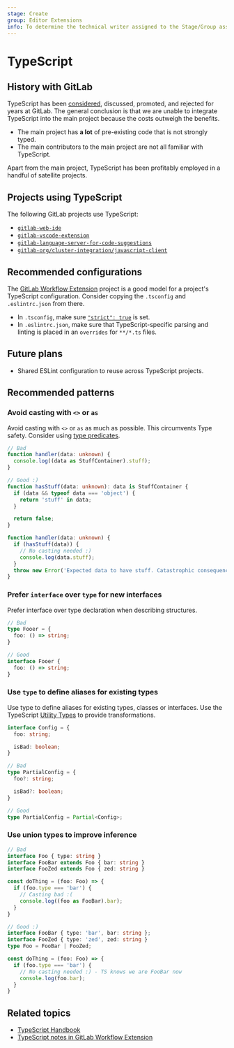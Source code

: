 ```yaml
---
stage: Create
group: Editor Extensions
info: To determine the technical writer assigned to the Stage/Group associated with this page, see https://about.gitlab.com/handbook/product/ux/technical-writing/#assignments
---
```


# TypeScript

## History with GitLab

TypeScript has been [considered](https://gitlab.com/gitlab-org/frontend/rfcs/-/issues/35),
discussed, promoted, and rejected for years at GitLab. The general
conclusion is that we are unable to integrate TypeScript into the main
project because the costs outweigh the benefits.

- The main project has **a lot** of pre-existing code that is not strongly typed.
- The main contributors to the main project are not all familiar with TypeScript.

Apart from the main project, TypeScript has been profitably employed in
a handful of satellite projects.

## Projects using TypeScript

The following GitLab projects use TypeScript:

- [`gitlab-web-ide`](https://gitlab.com/gitlab-org/gitlab-web-ide/)
- [`gitlab-vscode-extension`](https://gitlab.com/gitlab-org/gitlab-vscode-extension/)
- [`gitlab-language-server-for-code-suggestions`](https://gitlab.com/gitlab-org/editor-extensions/gitlab-language-server-for-code-suggestions)
- [`gitlab-org/cluster-integration/javascript-client`](https://gitlab.com/gitlab-org/cluster-integration/javascript-client)

## Recommended configurations

The [GitLab Workflow Extension](https://gitlab.com/gitlab-org/gitlab-vscode-extension/-/blob/main) project is a good model
for a project's TypeScript configuration. Consider copying the `.tsconfig` and `.eslintrc.json` from there.

- In `.tsconfig`, make sure [`"strict": true`](https://www.typescriptlang.org/tsconfig#strict) is set.
- In `.eslintrc.json`, make sure that TypeScript-specific parsing and linting is placed in an `overrides` for `**/*.ts` files.

## Future plans

- Shared ESLint configuration to reuse across TypeScript projects.

## Recommended patterns

### Avoid casting with `<>` or `as`

Avoid casting with `<>` or `as` as much as possible. This circumvents Type safety. Consider using
[type predicates](https://www.typescriptlang.org/docs/handbook/2/narrowing.html#using-type-predicates).

```typescript
// Bad
function handler(data: unknown) {
  console.log((data as StuffContainer).stuff);
}

// Good :)
function hasStuff(data: unknown): data is StuffContainer {
  if (data && typeof data === 'object') {
    return 'stuff' in data;
  }

  return false;
}

function handler(data: unknown) {
  if (hasStuff(data)) {
    // No casting needed :)
    console.log(data.stuff);
  }
  throw new Error('Expected data to have stuff. Catastrophic consequences might follow...');
}

```

### Prefer `interface` over `type` for new interfaces

Prefer interface over type declaration when describing structures.

```typescript
// Bad
type Fooer = {
  foo: () => string;
}

// Good
interface Fooer {
  foo: () => string;
}
```

### Use `type` to define aliases for existing types

Use type to define aliases for existing types, classes or interfaces. Use
the TypeScript [Utility Types](https://www.typescriptlang.org/docs/handbook/utility-types.html)
to provide transformations.

```typescript
interface Config = {
  foo: string;

  isBad: boolean;
}

// Bad
type PartialConfig = {
  foo?: string;

  isBad?: boolean;
}

// Good
type PartialConfig = Partial<Config>;
```

### Use union types to improve inference

```typescript
// Bad
interface Foo { type: string }
interface FooBar extends Foo { bar: string }
interface FooZed extends Foo { zed: string }

const doThing = (foo: Foo) => {
  if (foo.type === 'bar') {
    // Casting bad :(
    console.log((foo as FooBar).bar);
  }
}

// Good :)
interface FooBar { type: 'bar', bar: string };
interface FooZed { type: 'zed', zed: string }
type Foo = FooBar | FooZed;

const doThing = (foo: Foo) => {
  if (foo.type === 'bar') {
    // No casting needed :) - TS knows we are FooBar now
    console.log(foo.bar);
  }
}
```

## Related topics

- [TypeScript Handbook](https://www.typescriptlang.org/docs/handbook/intro.html)
- [TypeScript notes in GitLab Workflow Extension](https://gitlab.com/gitlab-org/gitlab-vscode-extension/-/blob/main/docs/developer/coding-guidelines.md?ref_type=heads#typescript)
